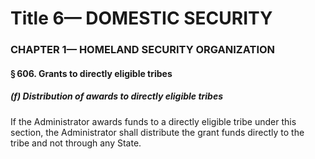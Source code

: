 
# Title 6— DOMESTIC SECURITY
### CHAPTER 1— HOMELAND SECURITY ORGANIZATION
#### § 606. Grants to directly eligible tribes
##### (f) Distribution of awards to directly eligible tribes

If the Administrator awards funds to a directly eligible tribe under this section, the Administrator shall distribute the grant funds directly to the tribe and not through any State.
